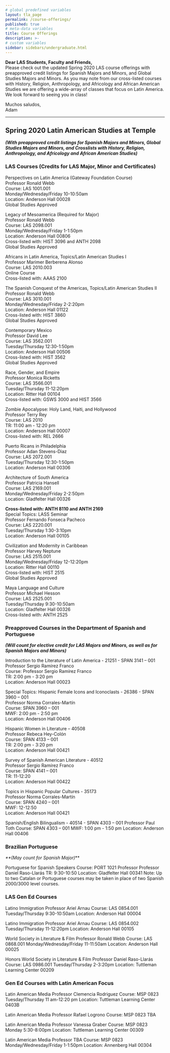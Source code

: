 ```yaml
---
# global predefined variables
layout: tla_page
permalink: /course-offerings/
published: true
# meta-data variables
title: Course Offerings
description: >-
# custom variables
sidebar: sidebars/undergraduate.html
---
```

**Dear LAS Students, Faculty and Friends,**<br>
Please check out the updated Spring 2020 LAS course offerings with preapproved credit listings for Spanish Majors and Minors, and Global Studies Majors and Minors.  As you may note from our cross-listed courses with History, Religion, Anthropology, and Africology and African American Studies we are offering a wide-array of classes that focus on Latin America. We look forward to seeing you in class!

Muchos saludos,<br>
Adam

___

## Spring 2020 Latin American Studies at Temple 
**_(With preapproved credit listings for Spanish Majors and Minors, Global Studies Majors and Minors, and Crosslists with History, Religion, Anthropology, and Africology and African American Studies)_**<br>

### LAS Courses (Credits for LAS Major, Minor and Certificates)
Perspectives on Latin America (Gateway Foundation Course)<br>
Professor Ronald Webb<br> 
Course: LAS 1001.001<br> 
Monday/Wednesday/Friday 10-10:50am<br>
Location: Anderson Hall 00028<br>
Global Studies Approved<br>

Legacy of Mesoamerica (Required for Major)<br>
Professor Ronald Webb<br> 
Course: LAS 2098.001<br>
Monday/Wednesday/Friday 1-1:50pm<br>
Location: Anderson Hall 00806<br>
Cross-listed with: HIST 3096 and ANTH 2098<br>
Global Studies Approved<br>

Africans in Latin America, Topics/Latin American Studies I<br>
Professor Marimer Berberena Alonso<br> 
Course: LAS 2010.003<br>
Online Course<br> 
Cross-listed with: AAAS 2100<br>

The Spanish Conquest of the Americas, Topics/Latin American Studies II<br>
Professor Ronald Webb<br>
Course: LAS 3010.001<br> 
Monday/Wednesday/Friday 2-2:20pm<br>
Location: Anderson Hall 01122<br>
Cross-listed with: HIST 3860<br>
Global Studies Approved<br>

Contemporary Mexico<br> 
Professor David Lee<br> 
Course: LAS 3562.001<br> 
Tuesday/Thursday 12:30-1:50pm<br>
Location: Anderson Hall 00506<br>
Cross-listed with: HIST 3562<br> 
Global Studies Approved<br>

Race, Gender, and Empire<br> 
Professor Monica Ricketts<br>
Course: LAS 3566.001<br> 
Tuesday/Thursday 11-12:20pm<br>
Location: Ritter Hall 00104<br>
Cross-listed with: GSWS 3000 and HIST 3566<br>

Zombie Apocalypse: Holy Land, Haiti, and Hollywood<br> 
Professor Terry Rey<br>
Course: LAS 2010<br>
TR: 11:00 am - 12:20 pm<br>
Location: Anderson Hall 00007<br>
Cross-listed with: REL 2666<br>

Puerto Ricans in Philadelphia<br> 
Professor Adan Stevens-Diaz<br> 
Course: LAS 2072.001<br> 
Tuesday/Thursday 12:30-1:50pm<br>
Location: Anderson Hall 00306<br>

Architecture of South America<br> 
Professor Patricia Hansell<br>
Course: LAS 2169.001<br>
Monday/Wednesday/Friday 2-2:50pm<br>
Location: Gladfelter Hall 00326<br> 
  
**Cross-listed with: ANTH 8110 and ANTH 2169**<br>
Special Topics: LASS Seminar<br>
Professor Fernando Fonseca Pacheco<br>
Course: LAS 2220.001<br> 
Tuesday/Thursday 1:30-3:10pm<br> 
Location: Anderson Hall 00105<br> 

Civilization and Modernity in Caribbean<br> 
Professor Harvey Neptune<br> 
Course: LAS 2515.001<br> 
Monday/Wednesday/Friday 12-12:20pm<br>
Location: Ritter Hall 00110<br> 
Cross-listed with: HIST 2515<br>
Global Studies Approved<br> 

Maya Language and Culture<br> 
Professor Michael Hesson<br> 
Course: LAS 2525.001<br> 
Tuesday/Thursday 9:30-10:50am<br> 
Location: Gladfelter Hall 00326<br> 
Cross-listed with: ANTH 2525<br> 

### Preapproved Courses in the Department of Spanish and Portuguese 
**_(Will count for elective credit for LAS Majors and Minors, as well as for Spanish Majors and Minors)_**<br>

Introduction to the Literature of Latin America - 21251 - SPAN 3141 – 001<br>
Professor Sergio Ramírez Franco<br>
Course: Professor Sergio Ramírez Franco<br>
TR: 2:00 pm - 3:20 pm<br>
Location: Anderson Hall 00023<br>

Special Topics: Hispanic Female Icons and Iconoclasts - 26386 - SPAN 3960 – 001<br>
Professor Norma Corrales-Martín<br>
Course: SPAN 3960 – 001<br>
MWF: 2:00 pm - 2:50 pm<br>
Location: Anderson Hall 00406<br>

Hispanic Women in Literature – 40508<br>
Professor Rebeca Hey-Colón<br>
Course: SPAN 4133 – 001<br>
TR: 2:00 pm - 3:20 pm<br>
Location: Anderson Hall 00421<br>

Survey of Spanish American Literature - 40512<br> 
Professor Sergio Ramírez Franco<br>
Course: SPAN 4141 – 001<br>
TR: 11-12:20<br>
Location: Anderson Hall 00422<br>

Topics in Hispanic Popular Cultures - 35173<br>
Professor Norma Corrales-Martín<br>
Course: SPAN 4240 – 001<br>
MWF: 12-12:50<br>
Location: Anderson Hall 00421<br>

Spanish/English Bilingualism - 40514 - SPAN 4303 – 001
Professor Paul Toth
Course: SPAN 4303 – 001
MWF: 1:00 pm - 1:50 pm
Location: Anderson Hall 00406

### Brazilian Portuguese 
_**(May count for Spanish Major)_**

Portuguese for Spanish Speakers
Course: PORT 1021
Professor Professor Daniel Raso-Llarás
TR: 9:30-10:50
Location: Gladfelter Hall 00341
Note: Up to two Catalan or Portuguese courses may be taken in place of two Spanish 	2000/3000 level courses.

### LAS Gen Ed Courses

Latino Immigration
Professor Ariel Arnau 
Course: LAS 0854.001 
Tuesday/Thursday 9:30-10:50am 
Location: Anderson Hall 00004

Latino Immigration 
Professor Ariel Arnau 
Course: LAS 0854.002
Tuesday/Thursday 11-12:20pm 
Location: Anderson Hall 00105

World Society in Literature & Film 
Professor Ronald Webb 
Course: LAS 0868.001 
Monday/Wednesday/Friday 11-11:50am
Location: Anderson Hall 00025

Honors World Society in Literature & Film
Professor Daniel Raso-Llarás 
Course: LAS 0986.001
Tuesday/Thursday 2-3:20pm 
Location: Tuttleman Learning Center 00209 

### Gen Ed Courses with Latin American Focus

Latin American Media
Professor Clemencia Rodriguez
Course: MSP 0823 
Tuesday/Thursday 11 am-12:20 pm
Location: Tuttleman Learning Center 0403B

Latin American Media
Professor Rafael Logrono
Course: MSP 0823
TBA

Latin American Media 
Professor Vanessa Graber 
Course: MSP 0823
Monday 5:30-8:00pm
Location: Tuttleman Learning Center 00309

Latin American Media
Professor TBA
Course: MSP 0823
Monday/Wednesday/Friday 1-1:50pm 
Location: Annenberg Hall 00304
